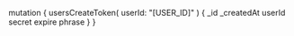 mutation {
    usersCreateToken(
        userId: "[USER_ID]"
    ) {
        _id
        _createdAt
        userId
        secret
        expire
        phrase
    }
}
